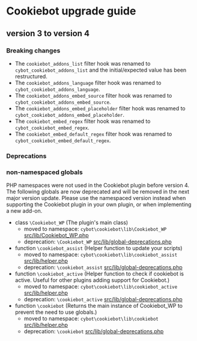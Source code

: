# Cookiebot upgrade guide

## version 3 to version 4

### Breaking changes
- The `cookiebot_addons_list` filter hook was renamed to `cybot_cookiebot_addons_list` and the initial/expected value has been restructured.
- The `cookiebot_addons_language` filter hook was renamed to `cybot_cookiebot_addons_language`.
- The `cookiebot_addons_embed_source` filter hook was renamed to `cybot_cookiebot_addons_embed_source`.
- The `cookiebot_addons_embed_placeholder` filter hook was renamed to `cybot_cookiebot_addons_embed_placeholder`.
- The `cookiebot_embed_regex` filter hook was renamed to `cybot_cookiebot_embed_regex`.
- The `cookiebot_embed_default_regex` filter hook was renamed to `cybot_cookiebot_embed_default_regex`.

### Deprecations

### non-namespaced globals
PHP namespaces were not used in the Cookiebot plugin before version 4.
The following globals are now deprecated and will be removed in the next major version update.
Please use the namespaced version instead when supporting the Cookiebot plugin in your own plugin, or when implementing a new add-on.

- class `\Cookiebot_WP` (The plugin's main class)
  - moved to namespace: `cybot\cookiebot\lib\Cookiebot_WP` [src/lib/Cookiebot_WP.php](../src/lib/Cookiebot_WP.php)
  - deprecation: `\Cookiebot_WP` [src/lib/global-deprecations.php](../src/lib/global-deprecations.php)
- function `\cookiebot_assist` (Helper function to update your scripts)
  - moved to namespace: `cybot\cookiebot\lib\cookiebot_assist` [src/lib/helper.php](../src/lib/helper.php)
  - deprecation: `\cookiebot_assist` [src/lib/global-deprecations.php](../src/lib/global-deprecations.php)
- function `\cookiebot_active` (Helper function to check if cookiebot is active. Useful for other plugins adding support for Cookiebot.)
  - moved to namespace: `cybot\cookiebot\lib\cookiebot_active` [src/lib/helper.php](../src/lib/helper.php)
  - deprecation: `\cookiebot_active` [src/lib/global-deprecations.php](../src/lib/global-deprecations.php)
- function `\cookiebot` (Returns the main instance of Cookiebot_WP to prevent the need to use globals.)
  - moved to namespace: `cybot\cookiebot\lib\cookiebot` [src/lib/helper.php](../src/lib/helper.php)
  - deprecation: `\cookiebot` [src/lib/global-deprecations.php](../src/lib/global-deprecations.php)
